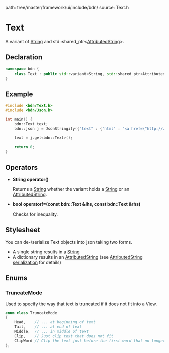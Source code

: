 path: tree/master/framework/ui/include/bdn/
source: Text.h

# Text

A variant of [String](string.md) and std::shared_ptr<[AttributedString](attributed_string.md)>.


## Declaration

```C++
namespace bdn {
	class Text : public std::variant<String, std::shared_ptr<AttributedString>>
}
```

## Example

```C++
#include <bdn/Text.h>
#include <bdn/Json.h>

int main() {
	bdn::Text text;
	bdn::json j = JsonStringify({"text" : {"html" : "<a href=\"http://www.boden.io\">www.boden.io</a>"}});

	text = j.get<bdn::Text>();

	return 0;
}
```

## Operators

* **String operator()**

	Returns a [String](string.md) whether the variant holds a [String](string.md) or an [AttributedString](attributed_string.md).

* **bool operator!=(const bdn::Text &lhs, const bdn::Text &rhs)**

	Checks for inequality.

## Stylesheet

You can de-/serialize Text objects into json taking two forms.

* A single string results in a [String](string.md)
* A dictionary results in an [AttributedString](attributed_string.md) (see [AttributedString serialization](attributed_string.md#json) for details)

## Enums

### TruncateMode

Used to specify the way that text is truncated if it does not fit into a View.

```c++
enum class TruncateMode
{
    Head,    // ... at beginning of text
    Tail,    // ... at end of text
    Middle,  // ... in middle of text
    Clip,    // Just clip text that does not fit
    ClipWord // Clip the text just before the first word that no longer fits
};
```


